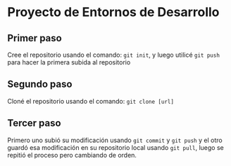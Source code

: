 # Proyecto de Entornos de Desarrollo

## Primer paso
Cree el repositorio usando el comando: `git init`, y luego utilicé `git push` para hacer la primera subida al repositorio

## Segundo paso
Cloné el repositorio usando el comando: `git clone [url]`

## Tercer paso
Primero uno subió su modificación usando `git commit` y `git push` 
y el otro guardó esa modificación en su repositorio local usando `git pull`, luego se repitió el proceso pero cambiando de orden.
